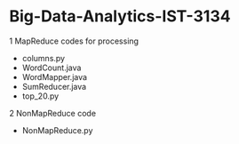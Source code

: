 # Big-Data-Analytics-IST-3134
1 MapReduce codes for processing
  - columns.py
  - WordCount.java
  - WordMapper.java
  - SumReducer.java
  - top_20.py

2 NonMapReduce code
  - NonMapReduce.py
